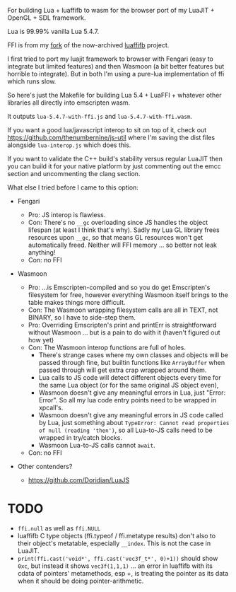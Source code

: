 For building Lua + luaffifb to wasm for the browser port of my LuaJIT + OpenGL + SDL framework.

Lua is 99.99% vanilla Lua 5.4.7.

FFI is from my [fork](https://github.com/thenumbernine/luaffifb) of the now-archived [luaffifb](https://github.com/facebookarchive/luaffifb) project.

I first tried to port my luajit framework to browser with Fengari (easy to integrate but limited features)
and then Wasmoon (a bit better features but horrible to integrate).
But in both I'm using a pure-lua implementation of ffi which runs slow.

So here's just the Makefile for building Lua 5.4 + LuaFFI + whatever other libraries all directly into emscripten wasm.

It outputs `lua-5.4.7-with-ffi.js` and `lua-5.4.7-with-ffi.wasm`.

If you want a good lua/javascript interop to sit on top of it, check out https://github.com/thenumbernine/js-util where I'm saving the dist files alongside `lua-interop.js` which does this.

If you want to validate the C++ build's stability versus regular LuaJIT then you can build it for your native platform by just commenting out the emcc section and uncommenting the clang section.

What else I tried before I came to this option:

- Fengari
	- Pro: JS interop is flawless.
	- Con: There's no `__gc` overloading since JS handles the object lifespan (at least I think that's why).  Sadly my Lua GL library frees resources upon `__gc`, so that means GL resources won't get automatically freed.  Neither will FFI memory ... so better not leak anything!
	- Con: no FFI

- Wasmoon
	- Pro: ...is Emscripten-compiled and so you do get Emscripten's filesystem for free, however everything Wasmoon itself brings to the table makes things more difficult.
	- Con: The Wasmoon wrapping filesystem calls are all in TEXT, not BINARY, so I have to side-step them.
	- Pro: Overriding Emscripten's print and printErr is straightforward without Wasmoon ... but is a pain to do with it (haven't figured out how yet)
	- Con: The Wasmoon interop functions are full of holes.
		- There's strange cases where my own classes and objects will be passed through fine, but builtin functions like `ArrayBuffer` when passed through will get extra crap wrapped around them.
		- Lua calls to JS code will detect different objects every time for the same Lua object (or for the same original JS object even),
		- Wasmoon doesn't give any meaningful errors in Lua, just "Error: Error".  So all my lua code entry points need to be wrapped in xpcall's.
		- Wasmoon doesn't give any meaningful errors in JS code called by Lua, just something about `TypeError: Cannot read properties of null (reading 'then')`, so all Lua-to-JS calls need to be wrapped in try/catch blocks.
		- Wasmoon Lua-to-JS calls cannot `await`.
	- Con: no FFI

- Other contenders?
	- https://github.com/Doridian/LuaJS

# TODO

- `ffi.null` as well as `ffi.NULL`
- luaffifb C type objects (ffi.typeof / ffi.metatype results) don't also to their object's metatable, especially `__index`. This is not the case in LuaJIT.
- `print(ffi.cast('void*', ffi.cast('vec3f_t*', 0)+1))` should show `0xc`, but instead it shows `vec3f(1,1,1)` ... an error in luaffifb with its cdata of pointers' metamethods, esp +, is treating the pointer as its data when it should be doing pointer-arithmetic.
